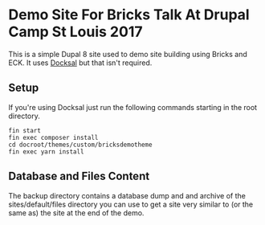 # Demo Site For Bricks Talk At Drupal Camp St Louis 2017

This is a simple Dupal 8 site used to demo site building using Bricks and ECK. It uses [Docksal](https://docksal.io/) but that isn't required.

## Setup

If you're using Docksal just run the following commands starting in the root directory.

```
fin start
fin exec composer install
cd docroot/themes/custom/bricksdemotheme
fin exec yarn install
```

## Database and Files Content

The backup directory contains a database dump and and archive of the sites/default/files directory you can use to get a site very similar to (or the same as) the site at the end of the demo.
